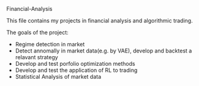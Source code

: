 Financial-Analysis 

This file contains my projects in financial analysis and algorithmic trading. 

The goals of the project: 

- Regime detection in market
- Detect annomally in market data(e.g. by VAE), develop and backtest a relavant strategy
- Develop and test porfolio optimization methods
- Develop and test the application of RL to trading
- Statistical Analysis of market data

